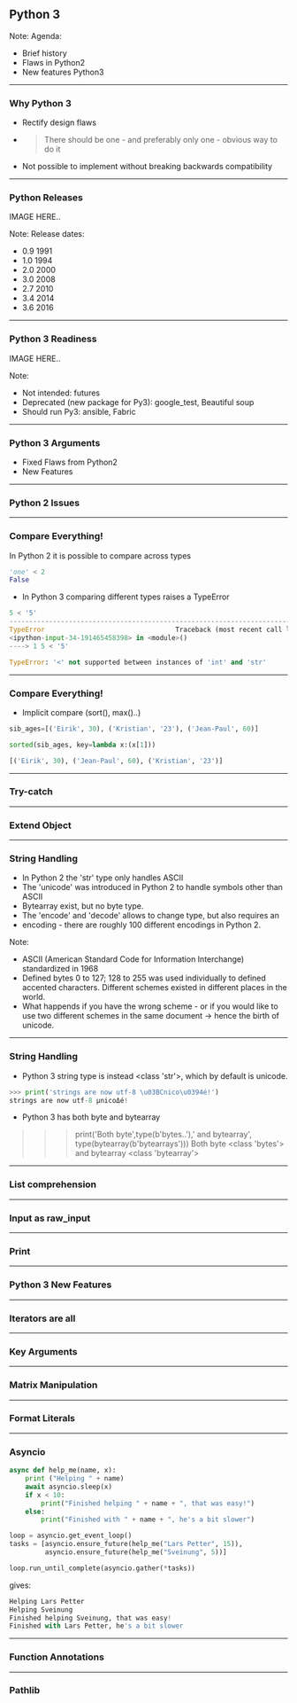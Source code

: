 ## Python 3

Note:
Agenda:
 - Brief history
 - Flaws in Python2
 - New features Python3

 ---

### Why Python 3
* Rectify design flaws
* >There should be one - and preferably only one - obvious way to do it
* Not possible to implement without breaking backwards compatibility

---
### Python Releases
IMAGE HERE..

Note:
Release dates:
 - 0.9 1991
 - 1.0 1994
 - 2.0 2000
 - 3.0 2008
 - 2.7 2010
 - 3.4 2014
 - 3.6 2016

---
### Python 3 Readiness
IMAGE HERE..

Note:
- Not intended: futures
- Deprecated (new package for Py3): google_test, Beautiful soup
- Should run Py3: ansible, Fabric

---
### Python 3 Arguments

* Fixed Flaws from Python2
* New Features

---
### Python 2 Issues

---
### Compare Everything!

In Python 2 it is possible to compare across types

```python
'one' < 2
False
```

* In Python 3 comparing different types raises a TypeError

```python
5 < '5'
---------------------------------------------------------------------------
TypeError                                 Traceback (most recent call last)
<ipython-input-34-191465458398> in <module>()
----> 1 5 < '5'

TypeError: '<' not supported between instances of 'int' and 'str'
```
---
### Compare Everything!
* Implicit compare (sort(), max()..)
```python
sib_ages=[('Eirik', 30), ('Kristian', '23'), ('Jean-Paul', 60)]

sorted(sib_ages, key=lambda x:(x[1]))

[('Eirik', 30), ('Jean-Paul', 60), ('Kristian', '23')]
```
---
### Try-catch

---
### Extend Object

---
### String Handling

* In Python 2 the 'str' type only handles ASCII
* The 'unicode' was introduced in Python 2 to handle symbols other than ASCII
* Bytearray exist, but no byte type.
* The 'encode' and 'decode' allows to change type, but also requires an
* encoding - there are roughly 100 different encodings in Python 2.

Note:
 - ASCII (American Standard Code for Information Interchange) standardized in 1968
 - Defined bytes 0 to 127; 128 to 255 was used individually to defined accented
   characters. Different schemes existed in different places in the world.
 - What happends if you have the wrong scheme - or if you would like to use two
   different schemes in the same document -> hence the birth of unicode.
---
### String Handling
* Python 3 string type is instead <class 'str'>, which by default is unicode.
```python
>>> print('strings are now utf-8 \u03BCnico\u0394é!')
strings are now utf-8 μnicoΔé!
```
* Python 3 has both byte and bytearray
>>> print('Both byte',type(b'bytes..'),' and bytearray',
>>> type(bytearray(b'bytearrays')))
Both byte <class 'bytes'>  and bytearray <class 'bytearray'>
---
### List comprehension

---
### Input as raw_input

---
### Print

---
### Python 3 New Features

---
### Iterators are all

---
### Key Arguments

---
### Matrix Manipulation

---
### Format Literals

---
### Asyncio

```python
async def help_me(name, x):
    print ("Helping " + name)
    await asyncio.sleep(x)
    if x < 10:
        print("Finished helping " + name + ", that was easy!")
    else:
        print("Finished with " + name + ", he's a bit slower")

loop = asyncio.get_event_loop()
tasks = [asyncio.ensure_future(help_me("Lars Petter", 15)),
         asyncio.ensure_future(help_me("Sveinung", 5))]

loop.run_until_complete(asyncio.gather(*tasks))
```
gives:
```python
Helping Lars Petter
Helping Sveinung
Finished helping Sveinung, that was easy!
Finished with Lars Petter, he's a bit slower
```
---
### Function Annotations

---
### Pathlib
